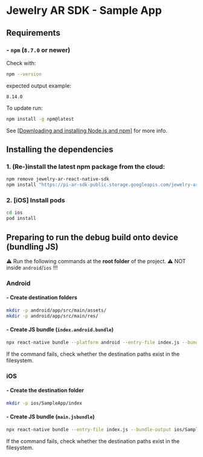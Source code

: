 # Jewelry AR SDK - Sample App

## Requirements

### - `npm` (`8.7.0` or newer)

Check with:

```bash
npm --version
```

expected output example:

```text
8.14.0
```

To update run:

```bash
npm install -g npm@latest
```

See [[Downloading and installing Node.js and npm]](https://docs.npmjs.com/downloading-and-installing-node-js-and-npm) for more info.

## Installing the dependencies

### 1. (Re-)install the latest npm package from the cloud:

```bash
npm remove jewelry-ar-react-native-sdk
npm install "https://pi-ar-sdk-public.storage.googleapis.com/jewelry-ar-react-native-sdk-$(curl https://pi-ar-sdk-public.storage.googleapis.com/_latest_tar.txt).tgz"
```

### 2. [iOS] Install pods

```bash
cd ios
pod install
```

## Preparing to run the debug build onto device (bundling JS)

⚠️ Run the following commands at the **root folder** of the project.
⚠️ NOT inside `android`/`ios` !!!

### Android

#### - Create destination folders

```bash
mkdir -p android/app/src/main/assets/
mkdir -p android/app/src/main/res/
```

#### - Create JS bundle (`index.android.bundle`)

```bash
npx react-native bundle --platform android --entry-file index.js --bundle-output android/app/src/main/assets/index.android.bundle --assets-dest android/app/src/main/res/
```

If the command fails, check whether the destination paths exist in the filesystem.

### iOS

#### - Create the destination folder

```bash
mkdir -p ios/SampleApp/index
```

#### - Create JS bundle (`main.jsbundle`)

```bash
npx react-native bundle --entry-file index.js --bundle-output ios/SampleApp/index/main.jsbundle --platform ios
```

If the command fails, check whether the destination paths exist in the filesystem.
